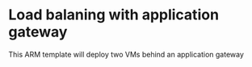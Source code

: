# Load balaning with application gateway
This ARM template will deploy two VMs behind an application gateway